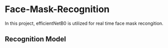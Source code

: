 # Face-Mask-Recognition
In this project, efficientNetB0 is utilized for real time face mask recongition. 


## Recognition Model
